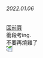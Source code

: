 ###### 2022.01.06  
[回前頁](https://whaleon120.github.io/blogs/feeling/main)  
衝段考ing.  
不要再燒雞了  
<img src="https://whaleon120.github.io/blogs/image/16423206453757519488866472227160.jpg" style="transform:rotate(180deg);">
